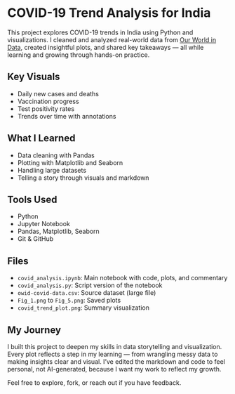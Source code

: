 # COVID-19 Trend Analysis for India

This project explores COVID-19 trends in India using Python and visualizations. I cleaned and analyzed real-world data from [Our World in Data](https://ourworldindata.org/coronavirus), created insightful plots, and shared key takeaways — all while learning and growing through hands-on practice.

## Key Visuals
- Daily new cases and deaths
- Vaccination progress
- Test positivity rates
- Trends over time with annotations

## What I Learned
- Data cleaning with Pandas
- Plotting with Matplotlib and Seaborn
- Handling large datasets
- Telling a story through visuals and markdown

## Tools Used
- Python
- Jupyter Notebook
- Pandas, Matplotlib, Seaborn
- Git & GitHub

## Files
- `covid_analysis.ipynb`: Main notebook with code, plots, and commentary
- `covid_analysis.py`: Script version of the notebook
- `owid-covid-data.csv`: Source dataset (large file)
- `Fig_1.png` to `Fig_5.png`: Saved plots
- `covid_trend_plot.png`: Summary visualization

## My Journey
I built this project to deepen my skills in data storytelling and visualization. Every plot reflects a step in my learning — from wrangling messy data to making insights clear and visual. I’ve edited the markdown and code to feel personal, not AI-generated, because I want my work to reflect my growth.

Feel free to explore, fork, or reach out if you have feedback.
